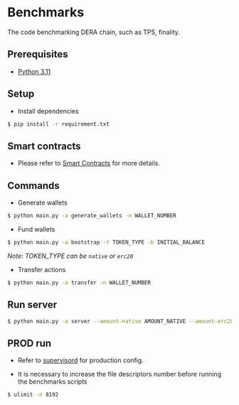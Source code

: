# Benchmarks
The code benchmarking DERA chain, such as TPS, finality.

## Prerequisites

- [Python 3.11](https://www.python.org/downloads/release/python-3110/)

## Setup

- Install dependencies

```sh
$ pip install -r requirement.txt
```

## Smart contracts

- Please refer to [Smart Contracts](./contracts/README.md) for more details.

## Commands

- Generate wallets

```sh
$ python main.py -a generate_wallets -n WALLET_NUMBER
```

- Fund wallets

```sh
$ python main.py -a bootstrap -t TOKEN_TYPE -b INITIAL_BALANCE
```

*Note: TOKEN_TYPE can be `native` or `erc20`*

- Transfer actions

```sh
$ python main.py -a transfer -n WALLET_NUMBER
```

## Run server

```sh
$ python main.py -a server --amount-native AMOUNT_NATIVE --amount-erc20 AMOUNT_ERC20
```

## PROD run

- Refer to [supervisord](./devops/README.md) for production config.

- It is necessary to increase the file descriptors number before running the benchmarks scripts
```sh
$ ulimit -n 8192
```
